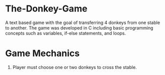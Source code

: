# The-Donkey-Game
A text based game with the goal of transferring 4 donkeys from one stable to another. The game was developed in C including basic programming concepts such as variables, if-else statements, and loops.

# Game Mechanics 
1. Player must choose one or two donkeys to cross the stable.
